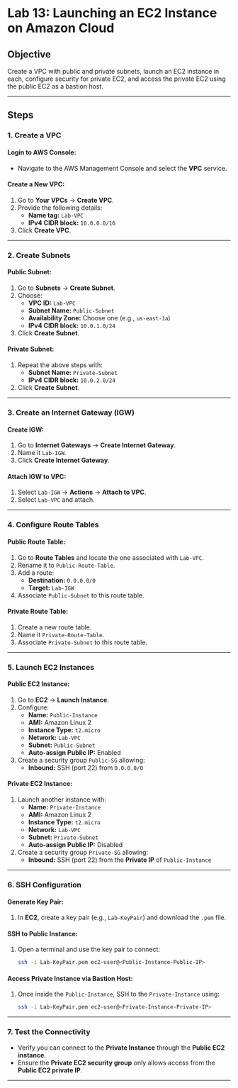 # Lab 13: Launching an EC2 Instance on Amazon Cloud

## Objective
Create a VPC with public and private subnets, launch an EC2 instance in each, configure security for private EC2, and access the private EC2 using the public EC2 as a bastion host.

---

## **Steps**

### **1. Create a VPC**

#### **Login to AWS Console:**
- Navigate to the AWS Management Console and select the **VPC** service.

#### **Create a New VPC:**
1. Go to **Your VPCs** → **Create VPC**.
2. Provide the following details:
   - **Name tag:** `Lab-VPC`
   - **IPv4 CIDR block:** `10.0.0.0/16`
3. Click **Create VPC**.

---

### **2. Create Subnets**

#### **Public Subnet:**
1. Go to **Subnets** → **Create Subnet**.
2. Choose:
   - **VPC ID:** `Lab-VPC`
   - **Subnet Name:** `Public-Subnet`
   - **Availability Zone:** Choose one (e.g., `us-east-1a`)
   - **IPv4 CIDR block:** `10.0.1.0/24`
3. Click **Create Subnet**.

#### **Private Subnet:**
1. Repeat the above steps with:
   - **Subnet Name:** `Private-Subnet`
   - **IPv4 CIDR block:** `10.0.2.0/24`
2. Click **Create Subnet**.

---

### **3. Create an Internet Gateway (IGW)**

#### **Create IGW:**
1. Go to **Internet Gateways** → **Create Internet Gateway**.
2. Name it `Lab-IGW`.
3. Click **Create Internet Gateway**.

#### **Attach IGW to VPC:**
1. Select `Lab-IGW` → **Actions** → **Attach to VPC**.
2. Select `Lab-VPC` and attach.

---

### **4. Configure Route Tables**

#### **Public Route Table:**
1. Go to **Route Tables** and locate the one associated with `Lab-VPC`.
2. Rename it to `Public-Route-Table`.
3. Add a route:
   - **Destination:** `0.0.0.0/0`
   - **Target:** `Lab-IGW`
4. Associate `Public-Subnet` to this route table.

#### **Private Route Table:**
1. Create a new route table.
2. Name it `Private-Route-Table`.
3. Associate `Private-Subnet` to this route table.

---

### **5. Launch EC2 Instances**

#### **Public EC2 Instance:**
1. Go to **EC2** → **Launch Instance**.
2. Configure:
   - **Name:** `Public-Instance`
   - **AMI:** Amazon Linux 2
   - **Instance Type:** `t2.micro`
   - **Network:** `Lab-VPC`
   - **Subnet:** `Public-Subnet`
   - **Auto-assign Public IP:** Enabled
3. Create a security group `Public-SG` allowing:
   - **Inbound:** SSH (port 22) from `0.0.0.0/0`

#### **Private EC2 Instance:**
1. Launch another instance with:
   - **Name:** `Private-Instance`
   - **AMI:** Amazon Linux 2
   - **Instance Type:** `t2.micro`
   - **Network:** `Lab-VPC`
   - **Subnet:** `Private-Subnet`
   - **Auto-assign Public IP:** Disabled
2. Create a security group `Private-SG` allowing:
   - **Inbound:** SSH (port 22) from the **Private IP** of `Public-Instance`

---

### **6. SSH Configuration**

#### **Generate Key Pair:**
1. In **EC2**, create a key pair (e.g., `Lab-KeyPair`) and download the `.pem` file.

#### **SSH to Public Instance:**
1. Open a terminal and use the key pair to connect:
   ```bash
   ssh -i Lab-KeyPair.pem ec2-user@<Public-Instance-Public-IP>
   ```

#### **Access Private Instance via Bastion Host:**
1. Once inside the `Public-Instance`, SSH to the `Private-Instance` using:
   ```bash
   ssh -i Lab-KeyPair.pem ec2-user@<Private-Instance-Private-IP>
   ```

---

### **7. Test the Connectivity**

- Verify you can connect to the **Private Instance** through the **Public EC2 instance**.
- Ensure the **Private EC2 security group** only allows access from the **Public EC2 private IP**.

---

